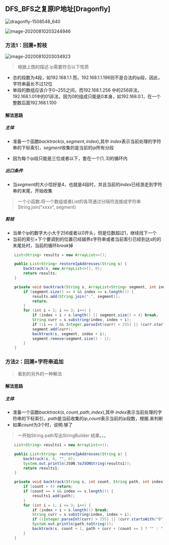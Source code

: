 ## DFS_BFS之复原IP地址[Dragonfly]



![dragonfly-1508548_640](D:\Dev\SrcCode\geek-algorithm-leetcode\src\main\leetcode_manuscripts\binary_tree\Untitled.assets\dragonfly-1508548_640.png)



![image-20200810203244946](D:\Dev\SrcCode\geek-algorithm-leetcode\src\main\leetcode_manuscripts\binary_tree\Untitled.assets\image-20200810203244946.png)





### 方法1：回溯+剪枝



![image-20200810203034923](D:\Dev\SrcCode\geek-algorithm-leetcode\src\main\leetcode_manuscripts\binary_tree\Untitled.assets\image-20200810203034923.png)

> 根据上图的描述.ip需要符合以下性质

- 总的段数为4段，如192.168.1.1  而，192.168.1.1.196则不是合法的ip段，因此，字符串最长不过12位
- 单段的数组应该介于0~255之间，而192.168.1.256 中的256非法，192.168.1.01中的01非法，因为0的组成只能是0本身，如192.168.0.1，在一个整数后面192.168.1.100

#### 解法思路

##### 主体

- 准备一个函数$backtrack(s,  segment, index)$,其中 $index$表示当前处理的字符串的下标索引，$segment$收集的是当前的$ip$所有分段

- 因为每个$ip$段只能是三位或者以下，套在一个$[1,3]$的循环内

##### 出口条件

- 当$segment$的大小恰好是$4$，也就是$4$段时，并且当前的$index$已经游走到字符串的末尾，开始收集

> 一个小函数:将一个数组或者List的各项通过分隔符连接成字符串 String.join("xxxx", segment)

##### 剪枝

- 当单个$ip$的数字大小大于$256$或者以$0$开头，但是位数超过$1$，继续找下一个
- 当前的索引+下个要调到的位置已经越界$s$字符串或者当前索引已经到达$s$的的末尾处时，当前的循环$break$掉

```java
    List<String> results = new ArrayList<>();

    public List<String> restoreIpAddresses(String s) {
        backtrack(s, new ArrayList<>(), 0);
        return results;
    }

    private void backtrack(String s, ArrayList<String> segment, int index) {
        if (segment.size() == 4 && index == s.length()) {
            results.add(String.join(".", segment));
            return;
        }
        for (int i = 1; i <= 3; i++) {
            if (index + i > s.length() || segment.size() > 4) break;
            String curr = s.substring(index, index + i);
            if ((i == 3 && Integer.parseInt(curr) > 255) || (curr.startsWith("0") && curr.length() > 1)) continue;
            segment.add(curr);
            backtrack(s, segment, index + i);
            segment.remove(segment.size() - 1);
        }
    }
```



### 方法2：回溯+字符串追加

> 看到的另外的一种解法

#### 解法思路

##### 主体

- 准备一个函数$backtrack(s,  count, path, index)$,其中 $index$表示当前处理的字符串的下标索引，$path$是当前收集的$ip$,$count$表示当前的$ip$段数，根据$.$来判断
- 如果$count$为$3$个时，说明$.$够了

> 一开始String path写出StringBuilder 结果。。。

```java
    List<String> results1 = new ArrayList<>();

    public List<String> restoreIpAddresses(String s) {
        backtrack(s, 0, "", 0);
        System.out.println(JSON.toJSONString(results1));
        return results1;
    }

    private void backtrack(String s, int count, String path, int index) {
        if (count > 4) return;
        if (count == 4 && index == s.length()) {
            results1.add(path);
        }
        for (int i = 1; i <= 3; i++) {
            if (index + i > s.length()) break;
            String curr = s.substring(index, index + i);
            if ((Integer.parseInt(curr) > 255) || (curr.startsWith("0") && curr.length() > 1)) break;
            System.out.println(path.toString());
            backtrack(s, count + 1, path + curr + (count == 3 ? "" : "."), index + i);
        }
    }
```

